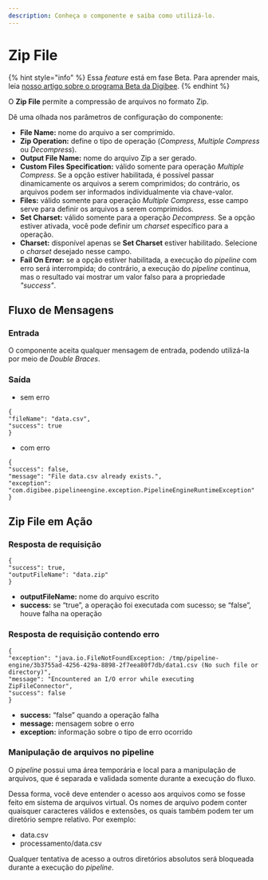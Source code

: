 ```yaml
---
description: Conheça o componente e saiba como utilizá-lo.
---
```


# Zip File

{% hint style="info" %}
Essa _feature_ está em fase Beta. Para aprender mais, leia [nosso artigo sobre o programa Beta da Digibee](../../geral/programa-beta.md).
{% endhint %}

O **Zip File** permite a compressão de arquivos no formato Zip.

Dê uma olhada nos parâmetros de configuração do componente:

* **File Name:** nome do arquivo a ser comprimido.
* **Zip Operation:** define o tipo de operação (_Compress_, _Multiple Compress_ ou _Decompress_).
* **Output File Name:** nome do arquivo Zip a ser gerado.
* **Custom Files Specification:** válido somente para operação _Multiple Compress_. Se a opção estiver habilitada, é possível passar dinamicamente os arquivos a serem comprimidos; do contrário, os arquivos podem ser informados individualmente via chave-valor.
* **Files:** válido somente para operação _Multiple Compress_, esse campo serve para definir os arquivos a serem comprimidos.
* **Set Charset:** válido somente para a operação _Decompress_. Se a opção estiver ativada, você pode definir um _charset_ específico para a operação.
* **Charset:** disponível apenas se **Set Charset** estiver habilitado. Selecione o _charset_ desejado nesse campo.
* **Fail On Error:** se a opção estiver habilitada, a execução do _pipeline_ com erro será interrompida; do contrário, a execução do _pipeline_ continua, mas o resultado vai mostrar um valor falso para a propriedade _"success"_.

## Fluxo de Mensagens <a href="#fluxo-de-mensagens" id="fluxo-de-mensagens"></a>

### **Entrada** <a href="#entrada" id="entrada"></a>

O componente aceita qualquer mensagem de entrada, podendo utilizá-la por meio de _Double Braces_.

### **Saída** <a href="#sada" id="sada"></a>

* sem erro

```
{
"fileName": "data.csv",
"success": true
}
```

* com erro

```
{
"success": false,
"message": "File data.csv already exists.",
"exception":
"com.digibee.pipelineengine.exception.PipelineEngineRuntimeException"
}
```

## Zip File em Ação <a href="#zip-file-em-ao" id="zip-file-em-ao"></a>

### **Resposta de requisição** <a href="#resposta-de-requisio" id="resposta-de-requisio"></a>

```
{
"success": true,
"outputFileName": "data.zip"
}
```

* **outputFileName:** nome do arquivo escrito
* **success:** se “true”, a operação foi executada com sucesso; se “false”, houve falha na operação

### **Resposta de requisição contendo erro** <a href="#resposta-de-requisio-contendo-erro" id="resposta-de-requisio-contendo-erro"></a>

```
{
"exception": "java.io.FileNotFoundException: /tmp/pipeline-engine/3b3755ad-4256-429a-8898-2f7eea80f7db/data1.csv (No such file or directory)",
"message": "Encountered an I/O error while executing ZipFileConnector",
"success": false
}
```

* **success:** “false” quando a operação falha
* **message:** mensagem sobre o erro
* **exception:** informação sobre o tipo de erro ocorrido

### **Manipulação de arquivos no pipeline** <a href="#manipulao-de-arquivos-no-pipeline" id="manipulao-de-arquivos-no-pipeline"></a>

O _pipeline_ possui uma área temporária e local para a manipulação de arquivos, que é separada e validada somente durante a execução do fluxo.

Dessa forma, você deve entender o acesso aos arquivos como se fosse feito em sistema de arquivos virtual. Os nomes de arquivo podem conter quaisquer caracteres válidos e extensões, os quais também podem ter um diretório sempre relativo. Por exemplo:

* data.csv
* processamento/data.csv

Qualquer tentativa de acesso a outros diretórios absolutos será bloqueada durante a execução do _pipeline_.
